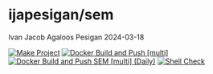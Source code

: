 ijapesigan/sem
================
Ivan Jacob Agaloos Pesigan
2024-03-18

<!-- README.md is generated from .setup/readme/README.Rmd. Please edit that file -->
<!-- badges: start -->

[![Make
Project](https://github.com/ijapesigan/docker-sem/actions/workflows/make.yml/badge.svg)](https://github.com/ijapesigan/docker-sem/actions/workflows/make.yml)
[![Docker Build and Push
\[multi\]](https://github.com/ijapesigan/docker-sem/actions/workflows/docker-build-push-multi.yml/badge.svg)](https://github.com/ijapesigan/docker-sem/actions/workflows/docker-build-push-multi.yml)
[![Docker Build and Push SEM \[multi\]
(Daily)](https://github.com/ijapesigan/docker-sem/actions/workflows/docker-build-push-daily-multi-sem.yml/badge.svg)](https://github.com/ijapesigan/docker-sem/actions/workflows/docker-build-push-daily-multi-sem.yml)
[![Shell
Check](https://github.com/ijapesigan/docker-sem/actions/workflows/shellcheck.yml/badge.svg)](https://github.com/ijapesigan/docker-sem/actions/workflows/shellcheck.yml)
<!-- badges: end -->

